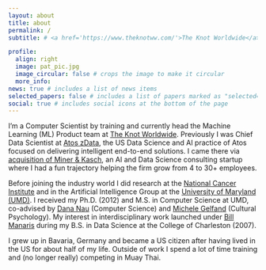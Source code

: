 ```yaml
---
layout: about
title: about
permalink: /
subtitle: # <a href='https://www.theknotww.com/'>The Knot Worldwide</a>

profile:
  align: right
  image: pat_pic.jpg
  image_circular: false # crops the image to make it circular
  more_info:
news: true # includes a list of news items
selected_papers: false # includes a list of papers marked as "selected={true}"
social: true # includes social icons at the bottom of the page
---
```


I’m a Computer Scientist by training and currently head the Machine Learning (ML) Product team at <a href='https://www.theknotww.com/'>The Knot Worldwide</a>. Previously I was Chief Data Scientist at <a href='https://zdatainc.com/'>Atos zData</a>, the US Data Science and AI practice of Atos focused on delivering intelligent end-to-end solutions. I came there via <a href="https://atos.net/en/2020/press-release_2020_04_22/atos-acquires-data-science-firm-miner-kasch"> acquisition of Miner & Kasch</a>, an AI and Data Science consulting startup where I had a fun trajectory helping the firm grow from 4 to 30+ employees.

Before joining the industry world I did research at the <a href="https://www.cancer.gov/">National Cancer Institute</a> and in the Artificial Intelligence Group at the <a href="https://www.cs.umd.edu/">University of Maryland (UMD)</a>. I received my Ph.D. (2012) and M.S. in Computer Science at UMD, co-advised by <a href="https://www.cs.umd.edu/~nau/">Dana Nau</a> (Computer Science) and  <a href="https://www.michelegelfand.com/">Michele Gelfand<a/> (Cultural Psychology). My interest in interdisciplinary work launched under <a href="https://blogs.cofc.edu/manaris/">Bill Manaris<a/> during my B.S. in Data Science at the College of Charleston (2007).

I grew up in Bavaria, Germany and became a US citizen after having lived in the US for about half of my life. Outside of work I spend a lot of time training and (no longer really) competing in Muay Thai.

